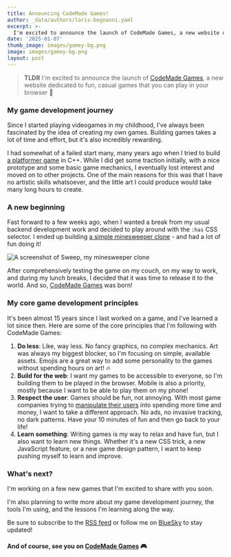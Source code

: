 ```yaml
---
title: Announcing CodeMade Games! 
author: _data/authors/loris-bognanni.yaml
excerpt: >-
  I'm excited to announce the launch of CodeMade Games, a new website dedicated to fun, casual games that you can play in your browser 🎉
date: '2025-01-07'
thumb_image: images/gamey-bg.png
image: images/gamey-bg.png
layout: post
---
```


> **TLDR** I'm excited to announce the launch of [CodeMade Games](https://games.codemade.net), a new website dedicated to fun, casual games that you can play in your browser 🎉

### My game development journey

Since I started playing videogames in my childhood, I've always been fascinated by the idea of creating my own games. Building games takes a lot of time and effort, but it's also incredibly rewarding. 

I had somewhat of a failed start many, many years ago when I tried to build [a platformer game](https://www.gljakal.com/blog/2010/08/16/screenshot-update/) in C++. While I did get some traction initially, with a nice prototype and some basic game mechanics, I eventually lost interest and moved on to other projects. One of the main reasons for this was that I have no artistic skills whatsoever, and the little art I could produce would take many long hours to create.

### A new beginning

Fast forward to a few weeks ago, when I wanted a break from my usual backend development work and decided to play around with the `:has` CSS selector. 
I ended up building [a simple minesweeper clone](https://games.codemade.net/swep/index.html) - and had a lot of fun doing it!

![A screenshot of Sweep, my minesweeper clone](https://games.codemade.net/sweep.png)

After comprehensively testing the game on my couch, on my way to work, and during my lunch breaks, I decided that it was time to release it to the world. 
And so, [CodeMade Games](https://games.codemade.net) was born! 

### My core game development principles

It's been almost 15 years since I last worked on a game, and I've learned a lot since then. Here are some of the core principles that I'm following with CodeMade Games:

1. **Do less**: Like, way less. No fancy graphics, no complex mechanics. Art was always my biggest blocker, so I'm focusing on simple, available assets. Emojis are a great way to add some personality to the games without spending hours on art! 🔥
1. **Build for the web**: I want my games to be accessible to everyone, so I'm building them to be played in the browser. Mobile is also a priority, mostly because I want to be able to play them on my phone!
1. **Respect the user**: Games should be fun, not annoying. With most game companies trying to [manipulate their users](https://www.howtogeek.com/fortnite-was-busted-for-using-dark-patterns-heres-what-that-means/) into spending more time and money, I want to take a different approach. No ads, no invasive tracking, no dark patterns. Have your 10 minutes of fun and then go back to your life! 
1. **Learn something**: Writing games is my way to relax and have fun, but I also want to learn new things. Whether it's a new CSS trick, a new JavaScript feature, or a new game design pattern, I want to keep pushing myself to learn and improve.

### What's next?
I'm working on a few new games that I'm excited to share with you soon. 

I'm also planning to write more about my game development journey, the tools I'm using, and the lessons I'm learning along the way.

Be sure to subscribe to the [RSS feed](/atom.xml) or follow me on [BlueSky](https://bsky.app/profile/loris.codes) to stay updated!

#### And of course, see you on [CodeMade Games](https://games.codemade.net) 🎮 